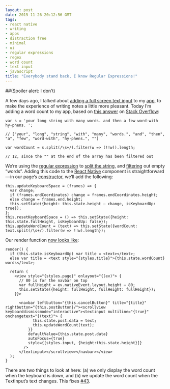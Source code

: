 ```yaml
---
layout: post
date: 2015-11-26 20:12:56 GMT
tags:
- react native
- writing
- apps
- distraction free
- minimal
- ui
- regular expressions
- regex
- word count
- text input
- javascript
title: "Everybody stand back, I know Regular Expressions!"
---
```

##(Spoiler alert: I don’t)

A few days ago, I talked about [adding a full screen text input](http://arpith.co/post/133875065157/react-native-full-screen-textinputs) to my [app](github.com/constellational), to make the experience of writing notes a little more pleasant. Today I’m adding a word count to my app, based on [this answer](http://stackoverflow.com/a/27418136) on [Stack Overflow](http://stackoverflow.com/):

    var s = 'your long string with many words. and then a few word-with hy-phens. ';
    
    // ["your", "long", "string", "with", "many", "words.", "and", "then", "a", "few", "word-with", "hy-phens.", ""]
    
    var wordCount = s.split(/\s+/).filter(w => (!!w)).length;
    
    // 12, since the "" at the end of the array has been filtered out

We’re using the [regular expression](https://xkcd.com/208/) to [split the string](https://developer.mozilla.org/en-US/docs/Web/JavaScript/Reference/Global_Objects/String/split), and [filtering](https://developer.mozilla.org/en-US/docs/Web/JavaScript/Reference/Global_Objects/Array/filter) out empty “words”. Adding this code to the [React Native](http://facebook.github.io/react-native/) component is straightforward — in our page’s [constructor](https://facebook.github.io/react/docs/reusable-components.html#es6-classes), we’ll add the following:

    this.updateKeyboardSpace = (frames) => {
      var change;
      if (frames.endCoordinates) change = frames.endCoordinates.height;
      else change = frames.end.height;
      this.setState({height: this.state.height — change, isKeyboardUp: true});
    };
    this.resetKeyboardSpace = () => this.setState({height: this.state.fullHeight, isKeyboardUp: false});
    this.updateWordCount = (text) => this.setState({wordCount: text.split(/\s+/).filter(w => !!w).length});

Our render function [now looks like](https://github.com/constellational/iOS/blob/fba88515dfe49636400345d0e8f28caf8a74c9be/components/EditPage.js):

    render() {
      if (this.state.isKeyboardUp) var title = <text></text>;
      else var title = <text style="{styles.title}">{this.state.wordCount} words</text>;
          
      return (
        <view style="{styles.page}" onlayout="{(ev)"> {
          // 80 is for the navbar on top
          var fullHeight = ev.nativeEvent.layout.height — 80;
          this.setState({height: fullHeight, fullHeight: fullHeight});
        }}>
            
          <navbar leftbutton="{this.cancelButton}" title="{title}" rightbutton="{this.postButton}/"><scrollview keyboarddismissmode="interactive"><textinput multiline="{true}" onchangetext="{(text)"> {
                this.state.post.data = text;
                this.updateWordCount(text);
              }}
              defaultValue={this.state.post.data}
              autoFocus={true}
              style={[styles.input, {height:this.state.height}]}
            />
          </textinput></scrollview></navbar></view>
      );
    }

There are two things to look at here: (a) we only display the word count when the keyboard is down, and (b) we update the word count when the TextInput’s text changes. This fixes [#43](https://github.com/constellational/iOS/issues/43).